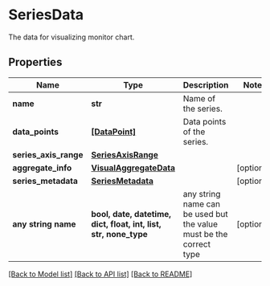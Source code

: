 # SeriesData

The data for visualizing monitor chart.

## Properties
Name | Type | Description | Notes
------------ | ------------- | ------------- | -------------
**name** | **str** | Name of the series. | 
**data_points** | [**[DataPoint]**](DataPoint.md) | Data points of the series. | 
**series_axis_range** | [**SeriesAxisRange**](SeriesAxisRange.md) |  | 
**aggregate_info** | [**VisualAggregateData**](VisualAggregateData.md) |  | [optional] 
**series_metadata** | [**SeriesMetadata**](SeriesMetadata.md) |  | [optional] 
**any string name** | **bool, date, datetime, dict, float, int, list, str, none_type** | any string name can be used but the value must be the correct type | [optional]

[[Back to Model list]](../README.md#documentation-for-models) [[Back to API list]](../README.md#documentation-for-api-endpoints) [[Back to README]](../README.md)


